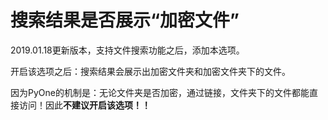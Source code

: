 # 搜索结果是否展示“加密文件”

2019.01.18更新版本，支持文件搜索功能之后，添加本选项。

开启该选项之后：搜索结果会展示出加密文件夹和加密文件夹下的文件。

因为PyOne的机制是：无论文件夹是否加密，通过链接，文件夹下的文件都能直接访问！因此**不建议开启该选项！！**

